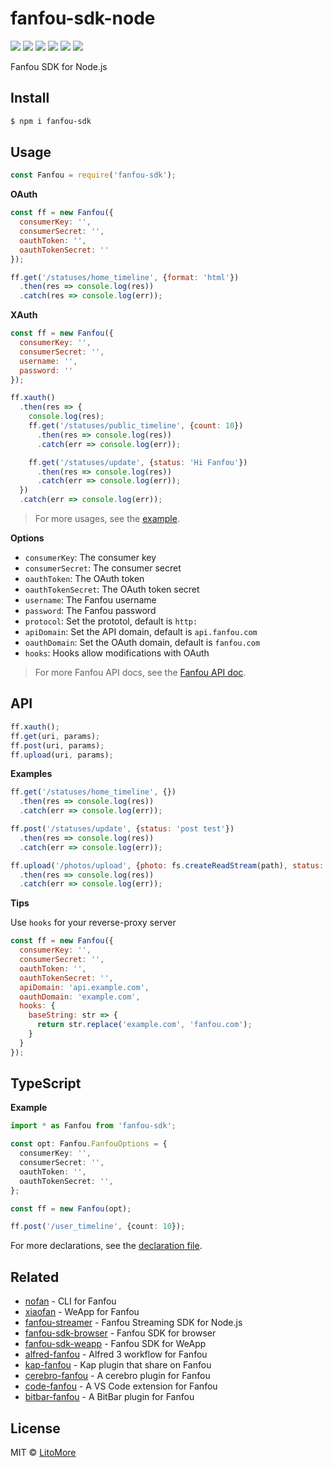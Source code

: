 # fanfou-sdk-node

[![](https://badges.greenkeeper.io/LitoMore/fanfou-sdk-node.svg)](https://greenkeeper.io/)
[![](https://img.shields.io/travis/LitoMore/fanfou-sdk-node/master.svg)](https://travis-ci.org/LitoMore/fanfou-sdk-node)
[![](https://img.shields.io/appveyor/ci/LitoMore/fanfou-sdk-node/master.svg)](https://ci.appveyor.com/project/LitoMore/fanfou-sdk-node)
[![](https://img.shields.io/npm/v/fanfou-sdk.svg)](https://www.npmjs.com/package/fanfou-sdk)
[![](https://img.shields.io/npm/l/fanfou-sdk.svg)](https://github.com/LitoMore/fanfou-sdk-node/blob/master/LICENSE)
[![](https://img.shields.io/badge/code_style-XO-5ed9c7.svg)](https://github.com/xojs/xo)

Fanfou SDK for Node.js

## Install

```bash
$ npm i fanfou-sdk
```

## Usage

```javascript
const Fanfou = require('fanfou-sdk');
```

**OAuth**

```javascript
const ff = new Fanfou({
  consumerKey: '',
  consumerSecret: '',
  oauthToken: '',
  oauthTokenSecret: ''
});

ff.get('/statuses/home_timeline', {format: 'html'})
  .then(res => console.log(res))
  .catch(res => console.log(err));
```

**XAuth**

```javascript
const ff = new Fanfou({
  consumerKey: '',
  consumerSecret: '',
  username: '',
  password: ''
});

ff.xauth()
  .then(res => {
    console.log(res);
    ff.get('/statuses/public_timeline', {count: 10})
      .then(res => console.log(res))
      .catch(err => console.log(err));

    ff.get('/statuses/update', {status: 'Hi Fanfou'})
      .then(res => console.log(res))
      .catch(err => console.log(err));
  })
  .catch(err => console.log(err));
```

> For more usages, see the [example](https://github.com/LitoMore/fanfou-sdk-node/blob/master/example.js).

**Options**

- `consumerKey`: The consumer key
- `consumerSecret`: The consumer secret
- `oauthToken`: The OAuth token
- `oauthTokenSecret`: The OAuth token secret
- `username`: The Fanfou username
- `password`: The Fanfou password
- `protocol`: Set the prototol, default is `http:`
- `apiDomain`: Set the API domain, default is `api.fanfou.com`
- `oauthDomain`: Set the OAuth domain, default is `fanfou.com`
- `hooks`: Hooks allow modifications with OAuth

> For more Fanfou API docs, see the [Fanfou API doc](https://github.com/FanfouAPI/FanFouAPIDoc/wiki).

## API

```javascript
ff.xauth();
ff.get(uri, params);
ff.post(uri, params);
ff.upload(uri, params);
```

**Examples**

```javascript
ff.get('/statuses/home_timeline', {})
  .then(res => console.log(res))
  .catch(err => console.log(err));

ff.post('/statuses/update', {status: 'post test'})
  .then(res => console.log(res))
  .catch(err => console.log(err));

ff.upload('/photos/upload', {photo: fs.createReadStream(path), status: 'unicorn'})
  .then(res => console.log(res))
  .catch(err => console.log(err));
```

**Tips**

Use `hooks` for your reverse-proxy server

```javascript
const ff = new Fanfou({
  consumerKey: '',
  consumerSecret: '',
  oauthToken: '',
  oauthTokenSecret: '',
  apiDomain: 'api.example.com',
  oauthDomain: 'example.com',
  hooks: {
    baseString: str => {
      return str.replace('example.com', 'fanfou.com');
    }
  }
});
```

## TypeScript

**Example**

```typescript
import * as Fanfou from 'fanfou-sdk';

const opt: Fanfou.FanfouOptions = {
  consumerKey: '',
  consumerSecret: '',
  oauthToken: '',
  oauthTokenSecret: '',
};

const ff = new Fanfou(opt);

ff.post('/user_timeline', {count: 10});
```

For more declarations, see the [declaration file](https://github.com/LitoMore/fanfou-sdk-node/blob/master/index.d.ts).

## Related

- [nofan](https://github.com/LitoMore/nofan) - CLI for Fanfou
- [xiaofan](https://github.com/fanfoujs/xiaofan) - WeApp for Fanfou
- [fanfou-streamer](https://github.com/LitoMore/fanfou-streamer) - Fanfou Streaming SDK for Node.js
- [fanfou-sdk-browser](https://github.com/LitoMore/fanfou-sdk-browser) - Fanfou SDK for browser
- [fanfou-sdk-weapp](https://github.com/LitoMore/fanfou-sdk-weapp) - Fanfou SDK for WeApp
- [alfred-fanfou](https://github.com/LitoMore/alfred-fanfou) - Alfred 3 workflow for Fanfou
- [kap-fanfou](https://github.com/LitoMore/kap-fanfou) - Kap plugin that share on Fanfou
- [cerebro-fanfou](https://github.com/LitoMore/cerebro-fanfou) - A cerebro plugin for Fanfou
- [code-fanfou](https://github.com/LitoMore/code-fanfou) - A VS Code extension for Fanfou
- [bitbar-fanfou](https://github.com/LitoMore/bitbar-fanfou) - A BitBar plugin for Fanfou

## License

MIT © [LitoMore](https://github.com/LitoMore)
